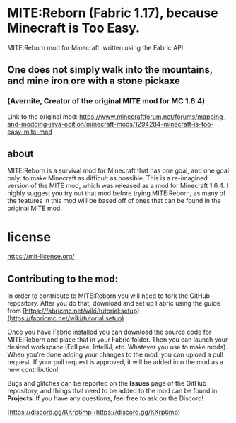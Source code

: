 # MITE:Reborn (Fabric 1.17), because Minecraft is Too Easy.
MITE:Reborn mod for Minecraft, written using the Fabric API

## One does not simply walk into the mountains, and mine iron ore with a stone pickaxe
### (Avernite, Creator of the original MITE mod for MC 1.6.4)

Link to the original mod:
https://www.minecraftforum.net/forums/mapping-and-modding-java-edition/minecraft-mods/1294284-minecraft-is-too-easy-mite-mod

## about
MITE:Reborn is a survival mod for Minecraft that has one goal, and one goal only: to make Minecraft as difficult as possible.
This is a re-imagined version of the MITE mod, which was released as a mod for Minecraft 1.6.4.  I highly suggest you try out that mod
before trying MITE:Reborn, as many of the features in this mod will be based off of ones that can be found in the original MITE mod.

# license
https://mit-license.org/


## Contributing to the mod:
In order to contribute to MITE:Reborn you will need to fork the GitHub repository.
After you do that, download and set up Fabric using the guide from [https://fabricmc.net/wiki/tutorial:setup](https://fabricmc.net/wiki/tutorial:setup)

Once you have Fabric installed you can download the source code for MITE:Reborn and place that in your Fabric folder.  Then you can launch your desired workspace (Ecllipse, IntelliJ, etc.  Whatever you use to make mods).
When you're done adding your changes to the mod, you can upload a pull request.
If your pull request is approved, it will be added into the mod as a new contribution!

Bugs and glitches can be reported on the **Issues** page of the GitHub repository, and things that need to be added to the mod can be found in **Projects**.
If you have any questions, feel free to ask on the Discord!

[https://discord.gg/KKrp6mp](https://discord.gg/KKrp6mp)

